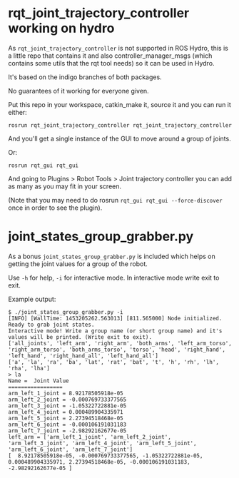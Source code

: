 # rqt_joint_trajectory_controller working on hydro

As `rqt_joint_trajectory_controller` is not supported in ROS Hydro, this is a little repo that contains it and also controller_manager_msgs (which contains some utils that the rqt tool needs) so it can be used in Hydro.

It's based on the indigo branches of both packages.

No guarantees of it working for everyone given.

Put this repo in your workspace, catkin_make it, source it and you can run it either:

    rosrun rqt_joint_trajectory_controller rqt_joint_trajectory_controller

And you'll get a single instance of the GUI to move around a group of joints.

Or:

    rosrun rqt_gui rqt_gui

And going to Plugins > Robot Tools > Joint trajectory controller you can add as many as you may fit in your screen.

(Note that you may need to do rosrun `rqt_gui rqt_gui --force-discover` once in order to see the plugin).

# joint_states_group_grabber.py

As a bonus `joint_states_group_grabber.py` is included which helps on getting the joint values for a group of the robot.

Use `-h` for help, `-i` for interactive mode. In interactive mode write exit to exit.

Example output:

````
$ ./joint_states_group_grabber.py -i
[INFO] [WallTime: 1453205262.563013] [811.565000] Node initialized. Ready to grab joint states.
Interactive mode! Write a group name (or short group name) and it's values will be printed. (Write exit to exit).
['all_joints', 'left_arm', 'right_arm', 'both_arms', 'left_arm_torso', 'right_arm_torso', 'both_arms_torso', 'torso', 'head', 'right_hand', 'left_hand', 'right_hand_all', 'left_hand_all']
['a', 'la', 'ra', 'ba', 'lat', 'rat', 'bat', 't', 'h', 'rh', 'lh', 'rha', 'lha']
> la
Name =  Joint Value
=================
arm_left_1_joint = 8.92178505918e-05
arm_left_2_joint = -0.000769733377565
arm_left_3_joint = -1.05322722881e-05
arm_left_4_joint = 0.000489904335971
arm_left_5_joint = 2.27394518468e-05
arm_left_6_joint = -0.000106191031183
arm_left_7_joint = -2.98292162677e-05
left_arm = ['arm_left_1_joint', 'arm_left_2_joint', 'arm_left_3_joint', 'arm_left_4_joint', 'arm_left_5_joint', 'arm_left_6_joint', 'arm_left_7_joint']
[  8.92178505918e-05, -0.000769733377565, -1.05322722881e-05, 0.000489904335971, 2.27394518468e-05, -0.000106191031183, -2.98292162677e-05 ]
````


